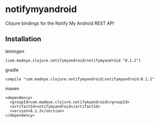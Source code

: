 # notifymyandroid

Clojure bindings for the Notify My Android REST API

## Installation

leiningen

    [com.madeye.clojure.notifymyandroid/notifymyandroid "0.1.2"]

gradle

    compile "com.madeye.clojure.notifymyandroid:notifymyandroid:0.1.2"

maven

    <dependency>
      <groupId>com.madeye.clojure.notifymyandroid</groupId>
      <artifactId>notifymyandroid</artifactId>
      <version>0.1.2</version>
    </dependency>
